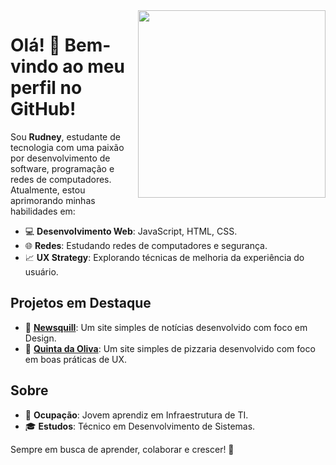 <img align="right" src="https://github.com/rudneyviana/rudneyviana/ilustracao.png" width="300"/>

# Olá! 👋 Bem-vindo ao meu perfil no GitHub!

Sou **Rudney**, estudante de tecnologia com uma paixão por desenvolvimento de software, programação e redes de computadores. Atualmente, estou aprimorando minhas habilidades em:

- 💻 **Desenvolvimento Web**: JavaScript, HTML, CSS.
- 🌐 **Redes**: Estudando redes de computadores e segurança.
- 📈 **UX Strategy**: Explorando técnicas de melhoria da experiência do usuário.

## Projetos em Destaque

- 📰 **[Newsquill](https://newsquill.netlify.app/)**: Um site simples de notícias desenvolvido com foco em Design.
- 🍕 **[Quinta da Oliva](https://rudneyviana.github.io/redesign-pizzaria)**: Um site simples de pizzaria desenvolvido com foco em boas práticas de UX.

## Sobre
- 💼 **Ocupação**: Jovem aprendiz em Infraestrutura de TI.
- 🎓 **Estudos**: Técnico em Desenvolvimento de Sistemas.

Sempre em busca de aprender, colaborar e crescer! 🚀
